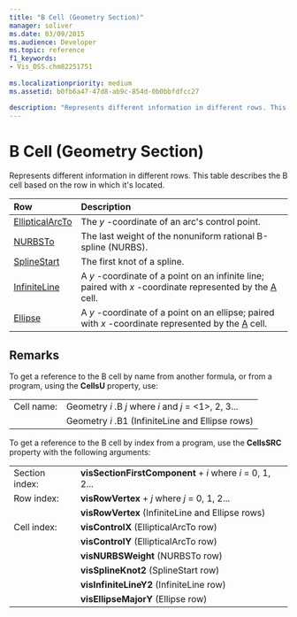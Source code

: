 ```yaml
---
title: "B Cell (Geometry Section)" 
manager: soliver
ms.date: 03/09/2015
ms.audience: Developer
ms.topic: reference
f1_keywords:
- Vis_DSS.chm82251751
 
ms.localizationpriority: medium
ms.assetid: b0fb6a47-47d8-ab9c-854d-0b0bbfdfcc27

description: "Represents different information in different rows. This table describes the B cell based on the row in which it's located."
---
```


# B Cell (Geometry Section)

Represents different information in different rows. This table describes the B cell based on the row in which it's located.
  
|Row|Description|
|:-----|:-----|
|[EllipticalArcTo](ellipticalarcto-row-geometry-section.md) <br/> | The *y* -coordinate of an arc's control point. |
|[NURBSTo](nurbsto-row-geometry-section.md) <br/> | The last weight of the nonuniform rational B-spline (NURBS). |
|[SplineStart](splinestart-row-geometry-section.md) <br/> | The first knot of a spline. |
|[InfiniteLine](infiniteline-row-geometry-section.md) <br/> | A *y* -coordinate of a point on an infinite line; paired with *x* -coordinate represented by the [A](a-cell-geometry-section.md) cell. |
|[Ellipse](ellipse-row-geometry-section.md) <br/> | A *y* -coordinate of a point on an ellipse; paired with *x* -coordinate represented by the [A](a-cell-geometry-section.md) cell. |

## Remarks

To get a reference to the B cell by name from another formula, or from a program, using the **CellsU** property, use:
  
|||
|:-----|:-----|
| Cell name:  <br/> | Geometry *i* .B *j*           where *i* and *j* = <1>, 2, 3... |
|| Geometry *i* .B1 (InfiniteLine and Ellipse rows)  <br/> |

To get a reference to the B cell by index from a program, use the **CellsSRC** property with the following arguments:
  
|||
|:-----|:-----|
| Section index:  <br/> |**visSectionFirstComponent** + *i*           where *i* = 0, 1, 2... |
| Row index:  <br/> |**visRowVertex** + *j*           where *j* = 0, 1, 2... |
||**visRowVertex** (InfiniteLine and Ellipse rows)  <br/> |
| Cell index:  <br/> |**visControlX** (EllipticalArcTo row)  <br/> |
||**visControlY** (EllipticalArcTo row)  <br/> |
||**visNURBSWeight** (NURBSTo row)  <br/> |
||**visSplineKnot2** (SplineStart row)  <br/> |
||**visInfiniteLineY2** (InfiniteLine row)  <br/> |
||**visEllipseMajorY** (Ellipse row)  <br/> |
